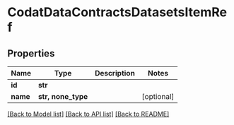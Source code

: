 # CodatDataContractsDatasetsItemRef


## Properties
Name | Type | Description | Notes
------------ | ------------- | ------------- | -------------
**id** | **str** |  | 
**name** | **str, none_type** |  | [optional] 

[[Back to Model list]](../README.md#documentation-for-models) [[Back to API list]](../README.md#documentation-for-api-endpoints) [[Back to README]](../README.md)


